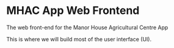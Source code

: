 # MHAC App Web Frontend
The web front-end for the Manor House Agricultural Centre App

This is where we will build most of the user interface (UI).